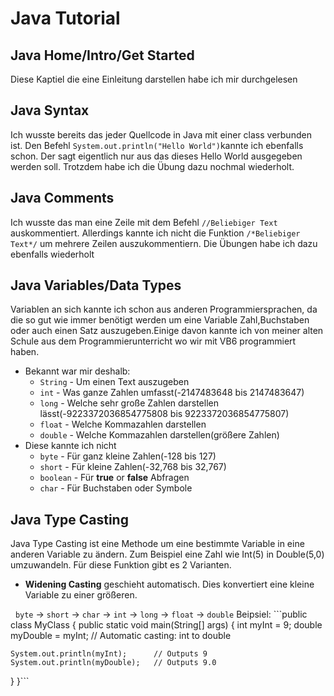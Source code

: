 # Java Tutorial
## Java Home/Intro/Get Started 
Diese Kaptiel die eine Einleitung darstellen habe ich mir durchgelesen
## Java Syntax
Ich wusste bereits das jeder Quellcode in Java mit einer class verbunden ist. Den Befehl ```System.out.println("Hello World")```kannte ich ebenfalls schon. Der sagt eigentlich nur aus das dieses Hello World ausgegeben werden soll. Trotzdem habe ich die Übung dazu nochmal wiederholt.
## Java Comments
Ich wusste das man eine Zeile mit dem Befehl ```//Beliebiger Text``` auskommentiert. Allerdings kannte ich nicht die Funktion ```/*Beliebiger Text*/``` um mehrere Zeilen auszukommentiern. Die Übungen habe ich dazu ebenfalls wiederholt
## Java Variables/Data Types
Variablen an sich kannte ich schon aus anderen Programmiersprachen, da die so gut wie immer benötigt werden um eine Variable Zahl,Buchstaben oder auch einen Satz auszugeben.Einige davon kannte ich von meiner alten Schule aus dem Programmierunterricht wo wir mit VB6 programmiert haben. 
* Bekannt war mir deshalb:
  * ```String``` - Um einen Text auszugeben
  * ```int``` - Was ganze Zahlen umfasst(-2147483648 bis 2147483647)
  * ```long``` - Welche sehr große Zahlen darstellen lässt(-9223372036854775808 bis 9223372036854775807)
  * ```float``` - Welche Kommazahlen darstellen
  * ```double``` - Welche Kommazahlen darstellen(größere Zahlen)
* Diese kannte ich nicht
  * ```byte``` - Für ganz kleine Zahlen(-128 bis 127)
  * ```short``` - Für kleine Zahlen(-32,768 bis 32,767)
  * ```boolean``` - Für **true** or **false** Abfragen
  * ```char``` - Für Buchstaben oder Symbole
## Java Type Casting
Java Type Casting ist eine Methode um eine bestimmte Variable in eine anderen Variable zu ändern. Zum Beispiel eine Zahl wie Int(5) in Double(5,0) umzuwandeln. Für diese Funktion gibt es 2 Varianten.
* **Widening Casting** geschieht automatisch. Dies konvertiert eine kleine Variable zu einer größeren.


&nbsp;
```byte``` -> ```short``` -> ```char``` -> ```int``` -> ```long``` -> ```float``` -> ```double```
Beipsiel: ```public class MyClass {
  public static void main(String[] args) {
    int myInt = 9;
    double myDouble = myInt; // Automatic casting: int to double

    System.out.println(myInt);      // Outputs 9
    System.out.println(myDouble);   // Outputs 9.0
  }
}```

